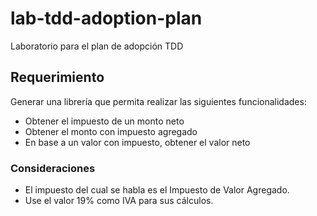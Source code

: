 # lab-tdd-adoption-plan
Laboratorio para el plan de adopción TDD 

## Requerimiento

Generar una librería que permita realizar las siguientes funcionalidades:

* Obtener el impuesto de un monto neto
* Obtener el monto con impuesto agregado
* En base a un valor con impuesto, obtener el valor neto

### Consideraciones

* El impuesto del cual se habla es el Impuesto de Valor Agregado.
* Use el valor 19% como IVA para sus cálculos.